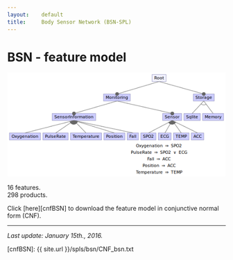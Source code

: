 ```yaml
---
layout:    default
title:     Body Sensor Network (BSN-SPL)
---
```

# BSN - feature model

![bsn-spl feature model][fmBSN]

16 features.  
298 products.

Click [here][cnfBSN] to download the feature model in conjunctive normal form (CNF).

---

_Last update: January 15th., 2016._


[fmBSN]:  ../../assets/fmBsn.png
[cnfBSN]: {{ site.url }}/spls/bsn/CNF_bsn.txt

